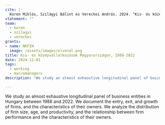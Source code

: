 ```yaml
---
cite: |-
  Koren Miklós, Szilágyi Bálint és Vereckei András. 2024. "Kis- és középvállalkozások Magyarországon, 1988-2022." Work in progress.
statement: ""
team:
  - koren
  - szilagyi
  - vereckei
grants:
- name: NKFIH
  image: /assets/images/elvonal.png
title: Kis- és középvállalkozások Magyarországon, 1988-2022
date: 2024-12-01
tags:
  - working
  - macromanagers
description: "We study an almost exhaustive longitudinal panel of business entities in Hungary between 1988 and 2022. We document the entry, exit, and growth of firms, and the characteristics of their owners. We analyze the distribution of firm size, age, and productivity, and the relationship between firm performance and the characteristics of their owners."

---
```


We study an almost exhaustive longitudinal panel of business entities in Hungary between 1988 and 2022. We document the entry, exit, and growth of firms, and the characteristics of their owners. We analyze the distribution of firm size, age, and productivity, and the relationship between firm performance and the characteristics of their owners.
